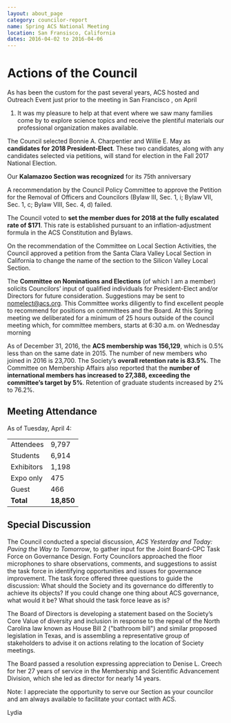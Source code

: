 ```yaml
---
layout: about_page
category: councilor-report
name: Spring ACS National Meeting
location: San Fransisco, California
dates: 2016-04-02 to 2016-04-06
---
```


# Actions of the Council

As has been the custom for the past several years, ACS hosted and
Outreach Event just prior to the meeting in San Francisco , on April
1. It was my pleasure to help at that event where we saw many families
come by to explore science topics and receive the plentiful materials
our professional organization makes available.

The Council selected Bonnie A. Charpentier and Willie E. May as
**candidates for 2018 President-Elect**. These two candidates, along with
any candidates selected via petitions, will stand for election in the
Fall 2017 National Election.

Our **Kalamazoo Section was recognized** for its 75th anniversary

A recommendation by the Council Policy Committee to approve the
Petition for the Removal of Officers and Councilors (Bylaw III,
Sec. 1, i; Bylaw VII, Sec. 1, c; Bylaw VIII, Sec. 4, d) failed.

The Council voted to **set the member dues for 2018 at the fully
escalated rate of $171**. This rate is established pursuant to an
inflation-adjustment formula in the ACS Constitution and Bylaws.

On the recommendation of the Committee on Local Section Activities,
the Council approved a petition from the Santa Clara Valley Local
Section in California to change the name of the section to the Silicon
Valley Local Section.

The **Committee on Nominations and Elections** (of which I am a member)
solicits Councilors’ input of qualified individuals for
President-Elect and/or Directors for future consideration.
Suggestions may be sent to nomelect@acs.org. This Committee works
diligently to find excellent people to recommend for positions on
committees and the Board. At this Spring meeting we deliberated for a
minimum of 25 hours outside of the council meeting which, for
committee members, starts at 6:30 a.m. on Wednesday morning
 
As of December 31, 2016, the **ACS membership was 156,129**, which is
0.5% less than on the same date in 2015. The number of new members who
joined in 2016 is 23,700. The Society’s **overall retention rate is
83.5%**. The Committee on Membership Affairs also reported that the
**number of international members has increased to 27,388, exceeding
the committee’s target by 5%**. Retention of graduate students
increased by 2% to 76.2%.

## Meeting Attendance

As of Tuesday, April 4:

<div class="row">
  <div class="col-md-6">
    <table class="table">
      <tr><td>Attendees</td><td>9,797</td></tr>
      <tr><td>Students</td><td>6,914</td></tr>
      <tr><td>Exhibitors</td><td>1,198</td></tr>
      <tr><td>Expo only</td><td>475</td></tr>
      <tr><td>Guest</td><td>466</td></tr>
      <tr><td><b>Total</b></td><td><b>18,850</b></td></tr>
    </table>
  </div>
</div>

## Special Discussion

The Council conducted a special discussion, *ACS Yesterday and Today:
Paving the Way to Tomorrow*, to gather input for the Joint Board-CPC
Task Force on Governance Design. Forty Councilors approached the
floor microphones to share observations, comments, and suggestions to
assist the task force in identifying opportunities and issues for
governance improvement. The task force offered three questions to
guide the discussion: What should the Society and its governance do
differently to achieve its objects? If you could change one thing
about ACS governance, what would it be? What should the task force
leave as is?

The Board of Directors is developing a statement based on the
Society’s Core Value of diversity and inclusion in response to the
repeal of the North Carolina law known as House Bill 2 ("bathroom
bill") and similar proposed legislation in Texas, and is assembling a
representative group of stakeholders to advise it on actions relating
to the location of Society meetings.

The Board passed a resolution expressing appreciation to Denise
L. Creech for her 27 years of service in the Membership and Scientific
Advancement Division, which she led as director for nearly 14 years.

Note: I appreciate the opportunity to serve our Section as your
councilor and am always available to facilitate your contact with ACS.

Lydia
